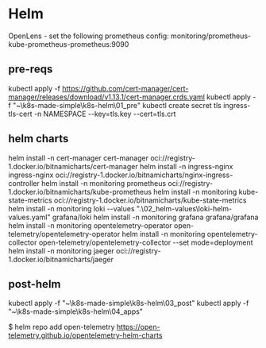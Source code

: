 # Helm
OpenLens - set the following prometheus config:
monitoring/prometheus-kube-prometheus-prometheus:9090

## pre-reqs
kubectl apply -f https://github.com/cert-manager/cert-manager/releases/download/v1.13.1/cert-manager.crds.yaml
kubectl apply -f "~\k8s-made-simple\k8s-helm\01_pre\"
kubectl create secret tls ingress-tls-cert -n NAMESPACE --key=tls.key --cert=tls.crt

## helm charts
helm install -n cert-manager cert-manager oci://registry-1.docker.io/bitnamicharts/cert-manager
helm install -n ingress-nginx ingress-nginx oci://registry-1.docker.io/bitnamicharts/nginx-ingress-controller
helm install -n monitoring prometheus oci://registry-1.docker.io/bitnamicharts/kube-prometheus
helm install -n monitoring kube-state-metrics oci://registry-1.docker.io/bitnamicharts/kube-state-metrics
helm install -n monitoring loki --values ".\02_helm-values\loki-helm-values.yaml" grafana/loki
helm install -n monitoring grafana grafana/grafana
helm install -n monitoring opentelemetry-operator open-telemetry/opentelemetry-operator
helm install -n monitoring opentelemetry-collector open-telemetry/opentelemetry-collector --set mode=deployment
helm install -n monitoring jaeger oci://registry-1.docker.io/bitnamicharts/jaeger

## post-helm
kubectl apply -f "~\k8s-made-simple\k8s-helm\03_post\"
kubectl apply -f "~\k8s-made-simple\k8s-helm\04_apps\"



$ helm repo add open-telemetry https://open-telemetry.github.io/opentelemetry-helm-charts
